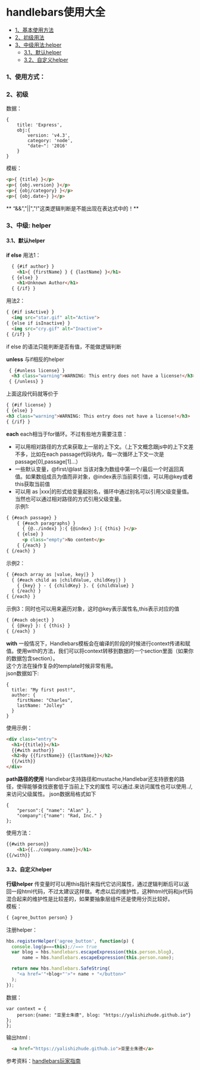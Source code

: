 # handlebars使用大全

- [1、基本使用方法](#class1)
- [2、初级用法](#class2)
- [3、中级用法:helper](#class3)
    - [3.1、默认helper](#class3.1)
    - [3.2、自定义helper](#class3.2)

### <div id='class1'>1、使用方式：</div>


### <div id='class2'>2、初级</div>
数据：
```
{ 
    title: 'Express', 
    obj:{
        version: 'v4.3', 
        category: 'node', 
        "date~": '2016'
    }
}
```
模板：
```html
<p>{ {title} }</p>
<p>{ {obj.version} }</p>
<p>{ {obj/category} }</p>
<p>{ {obj.date~} }</p>
```

** “&&”,"||","!"这类逻辑判断是不能出现在表达式中的！**


### <div id='class3'>3、中级: helper</div>

#### <div id='class3.1'>3.1、默认helper</div>

**if else**
用法1：
```html
  { {#if author} }
    <h1>{ {firstName} } { {lastName} }</h1>
  { {else} }
    <h1>Unknown Author</h1>
  { {/if} }
```
用法2：
```html
{ {#if isActive} }
  <img src="star.gif" alt="Active">
{ {else if isInactive} }
  <img src="cry.gif" alt="Inactive">
{ {/if} }
```
if else 的语法只能判断是否有值，不能做逻辑判断

**unless**
与if相反的helper
```html
 { {#unless license} }
  <h3 class="warning">WARNING: This entry does not have a license!</h3>
 { {/unless} }
```
上面这段代码就等价于  
```html
{ {#if license} }
{ {else} }
<h3 class="warning">WARNING: This entry does not have a license!</h3>
{ {/if} }
```

**each**
each相当于for循环。不过有些地方需要注意：            
- 可以用相对路径的方式来获取上一层的上下文。（上下文概念跟js中的上下文差不多，比如在each passage代码块内，每一次循环上下文一次是passage[0],passage[1]…）     
- 一些默认变量，@first/@last 当该对象为数组中第一个/最后一个时返回真值。如果数组成员为值而非对象，@index表示当前索引值，可以用@key或者this获取当前值           
- 可以用 as |xxx|的形式给变量起别名，循环中通过别名可以引用父级变量值。当然也可以通过相对路径的方式引用父级变量。          
示例1:        
```html
{ {#each passage} }
    { {#each paragraphs} }
      { {@../index} }:{ {@index} }:{ {this} }</p>
    { {else} }
      <p class="empty">No content</p>
    { {/each} }
{ {/each} }
```

示例2：        
```html
{ {#each array as |value, key|} }
  { {#each child as |childValue, childKey|} }
    { {key} } - { {childKey} }. { {childValue} }
  { {/each} }
{ {/each} }
```

示例3：同时也可以用来遍历对象，这时@key表示属性名,this表示对应的值
```html
{ {#each object} }
  { {@key} }: { {this} }
{ {/each} }
```

**with**
一般情况下，Handlebars模板会在编译的阶段的时候进行context传递和赋值。使用with的方法，我们可以将context转移到数据的一个section里面（如果你的数据包含section）。        
这个方法在操作复杂的template时候非常有用。       
json数据如下:       
```
{
  title: "My first post!",
  author: {
    firstName: "Charles",
    lastName: "Jolley"
  }
}
```

使用示例：
```html
<div class="entry">  
  <h1>{{title}}</h1>
  {{#with author}}
  <h2>By {{firstName}} {{lastName}}</h2>
  {{/with}}
</div>  
```

**path路径的使用**
Handlebar支持路径和mustache,Handlebar还支持嵌套的路径，使得能够查找嵌套低于当前上下文的属性
可以通过.来访问属性也可以使用../,来访问父级属性。
json数据局格式如下
```
{
    "person":{ "name": "Alan" },
    "company":{"name": "Rad, Inc." }
};
```
使用方法：
```html
{{#with person}}
    <h1>{{../company.name}}</h1>
{{/with}}
```

#### <div id='class3.2'>3.2、自定义helper</div>
**行级helper**
传变量时可以用this指针来指代它访问属性，通过逻辑判断后可以返回一段html代码，不过太建议这样做。考虑以后的维护性，这种html代码和js代码混合起来的维护性是比较差的，如果要抽象层组件还是使用分页比较好。       
模板：     
```html
{ {agree_button person} }
```
注册helper：       
```javascript
hbs.registerHelper('agree_button', function(p) {
  console.log(p===this);//==> true
  var blog = hbs.handlebars.escapeExpression(this.person.blog),
      name = hbs.handlebars.escapeExpression(this.person.name);

  return new hbs.handlebars.SafeString(
    "<a href='"+blog+"'>"+ name + "</button>"
  );
});
```

数据：     
```
var context = {
    person:{name: "亚里士朱德", blog: "https://yalishizhude.github.io"} };
};
```

输出html :
```html
  <a href="https://yalishizhude.github.io">亚里士朱德</a>
```












参考资料：[handlebars玩家指南](http://cnodejs.org/topic/56a2e8b1cd415452622eed2d)